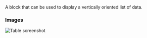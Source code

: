 A block that can be used to display a vertically oriented list of data.

### Images

![Table screenshot](https://gitlab.com/appsemble/appsemble/-/raw/0.35.5/config/assets/list.png)
